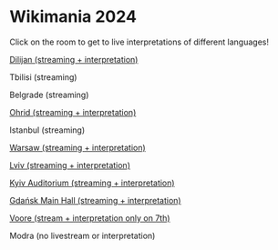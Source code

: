 # Wikimania 2024

Click on the room to get to live interpretations of different languages!

[Dilijan (streaming + interpretation)](./dilijan/)

Tbilisi (streaming)

Belgrade (streaming)

[Ohrid (streaming + interpretation)](./ohrid/)

Istanbul (streaming)

[Warsaw (streaming + interpretation)](./warsaw/)

[Lviv (streaming + interpretation)](./lviv/)

[Kyiv Auditorium (streaming + interpretation)](./kyiv/)

[Gdańsk Main Hall (streaming + interpretation)](./gdansk/)

[Voore (stream + interpretation only on 7th)](./voore/)

Modra (no livestream or interpretation)
